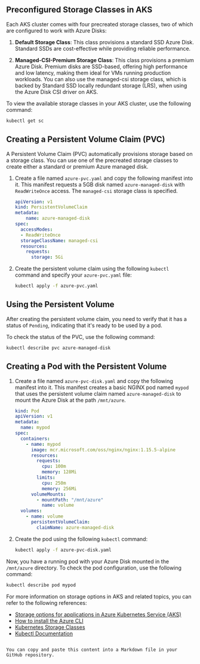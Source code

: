 
## Preconfigured Storage Classes in AKS

Each AKS cluster comes with four precreated storage classes, two of which are configured to work with Azure Disks:

1. **Default Storage Class**: This class provisions a standard SSD Azure Disk. Standard SSDs are cost-effective while providing reliable performance.

2. **Managed-CSI-Premium Storage Class**: This class provisions a premium Azure Disk. Premium disks are SSD-based, offering high performance and low latency, making them ideal for VMs running production workloads. You can also use the managed-csi storage class, which is backed by Standard SSD locally redundant storage (LRS), when using the Azure Disk CSI driver on AKS.

To view the available storage classes in your AKS cluster, use the following command:

```bash
kubectl get sc
```

## Creating a Persistent Volume Claim (PVC)

A Persistent Volume Claim (PVC) automatically provisions storage based on a storage class. You can use one of the precreated storage classes to create either a standard or premium Azure managed disk.

1. Create a file named `azure-pvc.yaml` and copy the following manifest into it. This manifest requests a 5GB disk named `azure-managed-disk` with `ReadWriteOnce` access. The `managed-csi` storage class is specified.

    ```yaml
    apiVersion: v1
    kind: PersistentVolumeClaim
    metadata:
        name: azure-managed-disk
    spec:
      accessModes:
      - ReadWriteOnce
      storageClassName: managed-csi
      resources:
        requests:
          storage: 5Gi
    ```

2. Create the persistent volume claim using the following `kubectl` command and specify your `azure-pvc.yaml` file:

    ```bash
    kubectl apply -f azure-pvc.yaml
    ```

## Using the Persistent Volume

After creating the persistent volume claim, you need to verify that it has a status of `Pending`, indicating that it's ready to be used by a pod.

To check the status of the PVC, use the following command:

```bash
kubectl describe pvc azure-managed-disk
```

## Creating a Pod with the Persistent Volume

1. Create a file named `azure-pvc-disk.yaml` and copy the following manifest into it. This manifest creates a basic NGINX pod named `mypod` that uses the persistent volume claim named `azure-managed-disk` to mount the Azure Disk at the path `/mnt/azure`.

    ```yaml
    kind: Pod
    apiVersion: v1
    metadata:
      name: mypod
    spec:
      containers:
        - name: mypod
          image: mcr.microsoft.com/oss/nginx/nginx:1.15.5-alpine
          resources:
            requests:
              cpu: 100m
              memory: 128Mi
            limits:
              cpu: 250m
              memory: 256Mi
          volumeMounts:
            - mountPath: "/mnt/azure"
              name: volume
      volumes:
        - name: volume
          persistentVolumeClaim:
            claimName: azure-managed-disk
    ```

2. Create the pod using the following `kubectl` command:

    ```bash
    kubectl apply -f azure-pvc-disk.yaml
    ```

Now, you have a running pod with your Azure Disk mounted in the `/mnt/azure` directory. To check the pod configuration, use the following command:

```bash
kubectl describe pod mypod
```

For more information on storage options in AKS and related topics, you can refer to the following references:

- [Storage options for applications in Azure Kubernetes Service (AKS)](https://learn.microsoft.com/en-us/azure/aks/concepts-storage)
- [How to install the Azure CLI](https://learn.microsoft.com/en-us/cli/azure/install-azure-cli)
- [Kubernetes Storage Classes](https://kubernetes.io/docs/concepts/storage/storage-classes)
- [Kubectl Documentation](https://kubernetes.io/docs/reference/generated/kubectl/kubectl-commands#apply)
```

You can copy and paste this content into a Markdown file in your GitHub repository.
